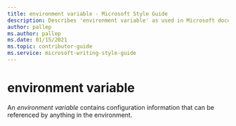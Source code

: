 ```yaml
---
title: environment variable - Microsoft Style Guide
description: Describes 'environment variable' as used in Microsoft documents and provides alternate examples.
author: pallep
ms.author: pallep
ms.date: 01/15/2021
ms.topic: contributor-guide
ms.service: microsoft-writing-style-guide
---
```


# environment variable

An *environment variable* contains configuration information that can be referenced by anything in the environment.
